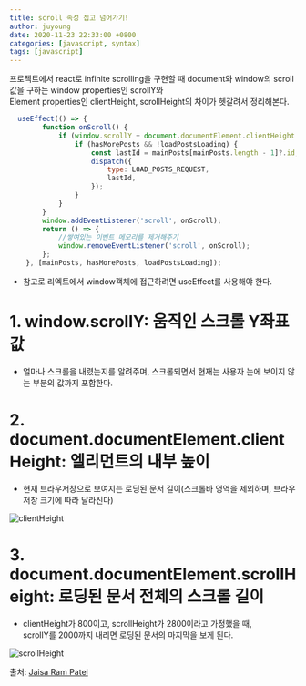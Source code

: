 ```yaml
---
title: scroll 속성 집고 넘어가기!
author: juyoung
date: 2020-11-23 22:33:00 +0800
categories: [javascript, syntax]
tags: [javascript]
---
```


프로젝트에서 react로 infinite scrolling을 구현할 때 document와 window의 scroll 값을 구하는 window properties인 scrollY와  
 Element properties인 clientHeight, scrollHeight의 차이가 헷갈려서 정리해본다.

```javascript
  useEffect(() => {
        function onScroll() {
            if (window.scrollY + document.documentElement.clientHeight > document.documentElement.scrollHeight - 300) {
                if (hasMorePosts && !loadPostsLoading) {
                    const lastId = mainPosts[mainPosts.length - 1]?.id;
                    dispatch({
                        type: LOAD_POSTS_REQUEST,
                        lastId,
                    });
                }
            }
        }
        window.addEventListener('scroll', onScroll);
        return () => {
            //쌓여있는 이벤트 메모리를 제거해주기
            window.removeEventListener('scroll', onScroll);
        };
    }, [mainPosts, hasMorePosts, loadPostsLoading]);
```
* 참고로 리엑트에서 window객체에 접근하려면 useEffect를 사용해야 한다.

# 1. window.scrollY: 움직인 스크롤 Y좌표값
- 얼마나 스크롤을 내렸는지를 알려주며, 스크롤되면서 현재는 사용자 눈에 보이지 않는 부분의 값까지 포함한다.  

# 2. document.documentElement.clientHeight: 엘리먼트의 내부 높이 
- 현재 브라우저창으로 보여지는 로딩된 문서 길이(스크롤바 영역을 제외하며, 브라우저창 크기에 따라 달라진다)  

![clientHeight](https://miro.medium.com/max/419/1*L-QquYrgfWfNNB8YP3K2eA.png)

# 3. document.documentElement.scrollHeight: 로딩된 문서 전체의 스크롤 길이  
  
  * clientHeight가 800이고, scrollHeight가 2800이라고 가정했을 때,  
  scrollY를 2000까지 내리면 로딩된 문서의 마지막을 보게 된다.  
    
      
 ![scrollHeight](https://miro.medium.com/max/333/1*IjO5mKXNyTO5moRHlj4m1A.png)
 
출처: [Jaisa Ram Patel
](https://medium.com/@jbbpatel94/difference-between-offsetheight-clientheight-and-scrollheight-cfea5c196937)